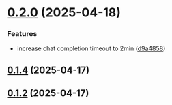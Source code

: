 # [0.2.0](https://github.com/kinorai/prompt-keeper/compare/v0.1.4...v0.2.0) (2025-04-18)


### Features

* increase chat completion timeout to 2min ([d9a4858](https://github.com/kinorai/prompt-keeper/commit/d9a4858c21b0fe98d4577f216bee485229932df0))



## [0.1.4](https://github.com/kinorai/prompt-keeper/compare/v0.1.3...v0.1.4) (2025-04-17)



## [0.1.2](https://github.com/kinorai/prompt-keeper/compare/v0.1.1...v0.1.2) (2025-04-17)



